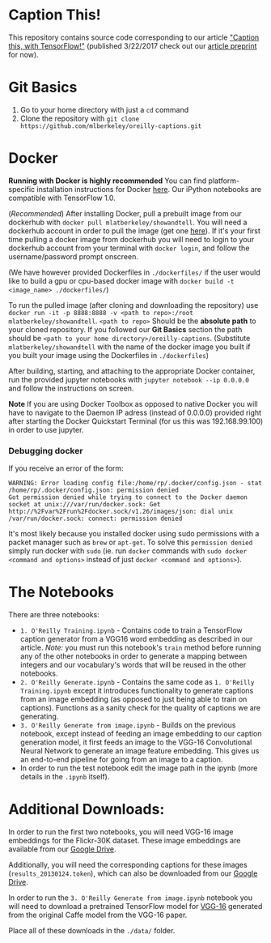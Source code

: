 # Caption This!
This repository contains source code corresponding to our article ["Caption this, with TensorFlow!"]( https://www.oreilly.com/learning/caption-this-with-tensorflow) (published 3/22/2017 check out our [article preprint](https://github.com/mlberkeley/oreilly-captions/blob/master/article-preprint.pdf) for now).

# Git Basics
1. Go to your home directory with just a `cd` command
2. Clone the repository with `git clone https://github.com/mlberkeley/oreilly-captions.git`

# Docker
**Running with Docker is highly recommended**
You can find platform-specific installation instructions for Docker [here](https://docs.docker.com/engine/installation/#platform-support-matrix). Our iPython notebooks are compatible with TensorFlow 1.0.

(*Recommended*) After installing Docker, pull a prebuilt image from our dockerhub with `docker pull mlatberkeley/showandtell`. You will need a dockerhub account in order to pull the image (get one [here](https://hub.docker.com/)). If it's your first time pulling a docker image from dockerhub you will need to login to your dockerhub account from your terminal with `docker login`, and follow the username/password prompt onscreen.

(We have however provided Dockerfiles in `./dockerfiles/` if the user would like to build a gpu or cpu-based docker image with `docker build -t <image_name> ./dockerfiles/`)

To run the pulled image (after cloning and downloading the repository) use `docker run -it -p 8888:8888 -v <path to repo>:/root mlatberkeley/showandtell`. `<path to repo>` Should be the __absolute path__ to your cloned repository. If you followed our **Git Basics** section the path should be `<path to your home directory>/oreilly-captions`. (Substitute `mlatberkeley/showandtell` with the name of the docker image you built if you built your image using the Dockerfiles in `./dockerfiles`) 

After building, starting, and attaching to the appropriate Docker container, run the provided jupyter notebooks with `jupyter notebook --ip 0.0.0.0` and follow the instructions on screen.

**Note**
If you are using Docker Toolbox as opposed to native Docker you will have to navigate to the Daemon IP adress (instead of 0.0.0.0) provided right after starting the Docker Quickstart Terminal (for us this was 192.168.99.100) in order to use jupyter.

### Debugging docker
If you receive an error of the form:

```
WARNING: Error loading config file:/home/rp/.docker/config.json - stat /home/rp/.docker/config.json: permission denied
Got permission denied while trying to connect to the Docker daemon socket at unix:///var/run/docker.sock: Get http://%2Fvar%2Frun%2Fdocker.sock/v1.26/images/json: dial unix /var/run/docker.sock: connect: permission denied
```

It's most likely because you installed docker using sudo permissions with a packet manager such as `brew` or `apt-get`. To solve this `permission denied` simply run docker with `sudo` (ie. run `docker` commands with `sudo docker <command and options>` instead of just `docker <command and options>`). 

# The Notebooks
There are three notebooks:
* `1. O'Reilly Training.ipynb` - Contains code to train a TensorFlow caption generator from a VGG16 word embedding as described in our article. *Note:* you must run this notebook's `train` method before running any of the other notebooks in order to generate a mapping between integers and our vocabulary's words that will be reused in the other notebooks.
* `2. O'Reilly Generate.ipynb` - Contains the same code as `1. O'Reilly Training.ipynb` except it introduces functionality to generate captions from an image embedding (as opposed to just being able to train on captions). Functions as a sanity check for the quality of captions we are generating.
* `3. O'Reilly Generate from image.ipynb` - Builds on the previous notebook, except instead of feeding an image embedding to our caption generation model, it first feeds an image to the VGG-16 Convolutional Neural Network to generate an image feature embedding. This gives us an end-to-end pipeline for going from an image to a caption.
 * In order to run the test notebook edit the image path in the ipynb (more details in the `.ipynb` itself).

# Additional Downloads:
In order to run the first two notebooks, you will need VGG-16 image embeddings for the Flickr-30K dataset. These image embeddings are available from our [Google Drive](https://drive.google.com/file/d/0B5o40yxdA9PqTnJuWGVkcFlqcG8/view?usp=sharing).

Additionally, you will need the corresponding captions for these images (`results_20130124.token`), which can also be downloaded from our [Google Drive](https://drive.google.com/file/d/0B2vTU3h54lTydXFjSVM5T2t4WmM/view?usp=sharing).

In order to run the `3. O'Reilly Generate from image.ipynb` notebook you will need to download a pretrained TensorFlow model for [VGG-16](https://drive.google.com/file/d/0B2vTU3h54lTyaDczbFhsZFpsUGs/view?usp=sharing) generated from the original Caffe model from the VGG-16 paper. 

Place all of these downloads in the `./data/` folder.

